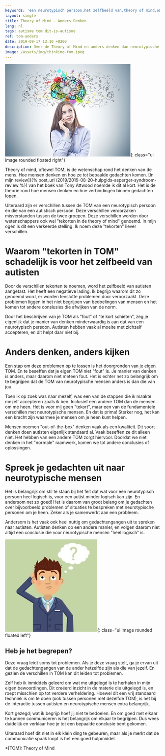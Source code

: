 ```yaml
---
keywords: 'een neurotypisch persoon,het zelfbeeld van,theory of mind,om je heen,manier van'
layout: single
title: Theory of Mind - Anders Denken
lang: nl
tags: autisme tom dit-is-autisme
ref: tom-anders
date: 2019-09-17 13:10 +0200
description: Over de Theory of Mind en anders denken dan neurotypische mensen. Dit is geen gebrek maar kan juist een kwaliteit zijn.
image: /assets/img/thinking-tom.jpeg
---
```

![TOM - Anders Denken](/assets/img/thinking-tom.jpeg){: class="ui image rounded floated right"}

Theory of mind, oftewel TOM, is de wetenschap rond het denken van de mens. Hoe mensen denken en hoe ze tot bepaalde gedachten komen. [In mijn review]({% post_url /2019/2019-08-20-hulpgids-asperger-syndroom-review %}) van het boek van Tony Attwood noemde ik dit al kort. Het is de theorie rond hoe mensen denken en hoe verbindingen binnen gedachten lopen.

Uiteraard zijn er verschillen tussen de TOM van een neurotypisch persoon en die van een autistisch persoon. Deze verschillen veroorzaken misverstanden tussen de twee groepen. Deze verschillen worden door wetenschappers ook wel "tekorten in de theory of mind" genoemd. In mijn ogen is dit een verkeerde stelling. Ik noem deze "tekorten" liever verschillen.

# Waarom "tekorten in TOM" schadelijk is voor het zelfbeeld van autisten

Door de verschillen tekorten te noemen, word het zelfbeeld van autisten aangetast. Het heeft een negatieve lading. Ik begrijp waarom dit zo genoemd word, er worden tenslotte problemen door veroorzaakt. Deze problemen liggen in het niet begrijpen van bedoelingen van mensen en het komen tot andere conslusies die afwijken van de norm.

Door het beschrijven van je TOM als "fout" of "te kort schieten", zeg je eigenlijk dat je manier van denken minderwaardig is aan dat van een neurotypisch persoon. Autisten hebben vaak al moeite met zichzelf accepteren, en dit helpt daar niet bij.

# Anders denken, anders kijken

Een stap om deze problemen op te lossen is het doorgronden van je eigen TOM. En te beseffen dat je eigen TOM niet "fout" is. Je manier van denken is anders, maar daarom niet meteen fout. Het is echter net zo belangrijk om te begrijpen dat de TOM van neurotypische mensen anders is dan die van jou.

Toen ik op zoek was naar mezelf, was een van de stappen die ik maakte mezelf accepteren zoals ik ben. Inclusief een andere TOM dan de mensen om me heen. Het is voor mij geen "tekort", maar een van de fundamentele verschillen met neurotypische mensen. En dat is prima! Sterker nog, het kan een kracht zijn waarmee je mensen om je heen kunt helpen.

Mensen noemen "out-of-the-box" denken vaak als een kwaliteit. Dit soort denken doen autisten eigenlijk standaard al. Vaak beseffen ze dit alleen niet. Het hebben van een andere TOM zorgt hiervoor. Doordat we niet denken in het "normale" raamwerk, komen we tot andere conclusies of oplossingen.

# Spreek je gedachten uit naar neurotypische mensen

Het is belangrijk om stil te staan bij het feit dat wat voor een neurotypisch persoon heel logisch is, voor een autist minder logisch kan zijn. En andersom net zo goed! Het is daarom van groot belang om je gedachten over bijvoorbeeld problemen of situaties te bespreken met neurotypische personen om je heen. Zeker als je samenwerkt aan een probleem.

Andersom is het vaak ook heel nuttig om gedachtengangen uit te spreken naar autisten. Autisten denken op een andere manier, en volgen daarom niet altijd een conclusie die voor neurotypische mensen "heel logisch" is.

![Heb je het begrepen?](/assets/img/questionmarkthink.jpg){: class="ui image rounded floated left"}
## Heb je het begrepen?

Deze vraag leidt soms tot problemen. Als je deze vraag stelt, ga je ervan uit dat de gedachtengangen van de ander hetzelfde zijn als die van jezelf. En gezien de verschillen in TOM kan dit leiden tot problemen.

Zelf heb ik inmiddels geleerd om wat me uitgelegd is te herhalen in mijn eigen bewoordingen. Dit creëerd inzicht in de materie die uitgelegd is, en roept misschien op tot verdere verheldering. Hoewel dit een vrij standaard techniek is om te doen (ook tussen personen met dezelfde TOM), is het bij de interactie tussen autisten en neurotypische mensen extra belangrijk.

Kort gezegd; wat ik begrijp hoef jij niet te bedoelen. En om goed met elkaar te kunnen communiceren is het belangrijk om elkaar te begrijpen. Dus wees duidelijk en verklaar hoe je tot een bepaalde conclusie bent gekomen.

Uiteraard hoef dit niet in elk klein ding te gebeuren, maar als je merkt dat de communicatie spaak loopt is het een goed hulpmiddel.

*[TOM]: Theory of Mind
